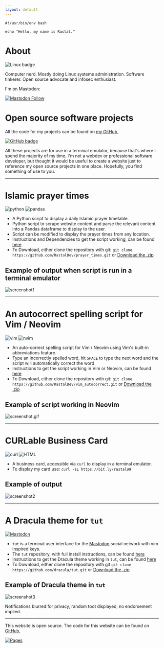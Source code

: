 ```yaml
---
layout: default
---
```


```shell
#!/usr/bin/env bash

echo "Hello, my name is Rastal."
```
# About

![Linux badge](https://img.shields.io/badge/Linux-FCC624?style=for-the-badge&logo=linux&logoColor=black) 

Computer nerd. Mostly doing Linux systems administration. Software tinkerer. Open source advocate and infosec enthusiast.

I'm on Mastodon:

[![Mastodon Follow](https://img.shields.io/mastodon/follow/000773410?domain=https%3A%2F%2Fmastodon.social&style=for-the-badge&logo=Mastodon&logoColor=blue&labelColor=%23282a36)](https://mastodon.social/invite/9fsWtQxj)

# Open source software projects

All the code for my projects can be found on [my GitHub.](https://github.com/rastaldev)

[![GitHub badge](https://img.shields.io/badge/GitHub-100000?style=for-the-badge&logo=github&logoColor=white)](https://github.com/RastalDev)

All these projects are for use in a terminal emulator, because that's where I spend the majority of my time. I'm not a webdev or professional software developer, but thought it would be useful to create a website just to reference my open source projects in one place. Hopefully, you find something of use to you.

---

# Islamic prayer times

![python](https://img.shields.io/badge/Python-FFD43B?style=for-the-badge&logo=python&logoColor=blue) ![pandas](https://img.shields.io/badge/Pandas-2C2D72?style=for-the-badge&logo=pandas&logoColor=white)

- A Python script to display a daily Islamic prayer timetable.
- Python script to scrape website content and parse the relevant content into a Pandas dataframe to display to the user.
- Script can be modified to display the prayer times from any location.
- Instructions and Dependencies to get the script working, can be found [here](https://github.com/RastalDev/prayer_times#necessary-python-libraries-which-must-be-installed-to-run-the-script)
- To Download, either clone the repository with git: 
`git clone https://github.com/RastalDev/prayer_times.git` or [Download the .zip](https://github.com/RastalDev/prayer_times/archive/master.zip) 

## Example of output when script is run in a terminal emulator

![screenshot1](/rastaldev.github.io/assets/images/screenshot1.png)

---

# An autocorrect spelling script for Vim / Neovim

![vim](https://img.shields.io/badge/VIM-%2311AB00.svg?&style=for-the-badge&logo=vim&logoColor=white) ![nvim](https://img.shields.io/badge/NeoVim-%2357A143.svg?&style=for-the-badge&logo=neovim&logoColor=white)

- An auto-correct spelling script for Vim / Neovim using Vim's built-in abbreviations feature.
- Type an incorrectly spelled word, hit `SPACE` to type the next word and the script will automatically correct the word.
- Instructions to get the script working in Vim or Neovim, can be found [here](https://github.com/RastalDev/vim_autocorrect#to-use-the-script)
- To Download, either clone the repository with git: `git clone https://github.com/RastalDev/vim_autocorrect.git` or [Download the .zip](https://github.com/RastalDev/vim_autocorrect/archive/master.zip)

## Example of script working in Neovim

![screenshot.gif](/rastaldev.github.io/assets/images/screenshot.gif)

---

# CURLable Business Card

![curl](https://img.shields.io/badge/curl-yellow?style=for-the-badge&logo=Curl&logoColor=black&color=yellow) ![HTML](https://img.shields.io/badge/html-red?style=for-the-badge&logo=Html&logoColor=black&color=red)

- A business card, accessible via `curl` to display in a terminal emulator.
- To display my card use: `curl -sL https://bit.ly/rastal99`

## Example of output

![screenshot2](/rastaldev.github.io/assets/images/screenshot2.png)

---

# A Dracula theme for `tut`

[![Mastodon](https://img.shields.io/badge/mastodon-blue?style=for-the-badge&logo=Mastodon&logoColor=white&color=blue)](https://joinmastodon.org)

- `tut` is a terminal user interface for the [Mastodon](https://joinmastodon.org/) social network with vim inspired keys.
- The `tut` repository, with full install instructions, can be found [here](https://github.com/RasmusLindroth/tut)
- Instructions to get the Dracula theme working in `tut`, can be found [here](https://draculatheme.com/tut)
- To Download, either clone the repository with git `git clone https://github.com/dracula/tut.git` or [Download the .zip](https://github.com/dracula/tut/archive/master.zip)

## Example of Dracula theme in `tut`

![screenshot3](/rastaldev.github.io/assets/images/screenshot3.png)

Notifications blurred for privacy, random toot displayed, no endorsement implied.

---

This website is open source. The code for this website can be found on [GitHub.](https://github.com/RastalDev/rastaldev.github.io)

[![Pages](https://img.shields.io/badge/GitHub%20Pages-Black?style=for-the-badge&logo=GitHub&color=%23161821)](https://github.com/RastalDev/rastaldev.github.io)
